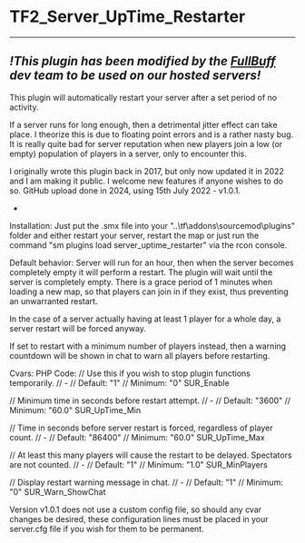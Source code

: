 # TF2_Server_UpTime_Restarter


***
## *!This plugin has been modified by the [FullBuff](https://www.fullbuff.gg/) dev team to be used on our hosted servers!*





This plugin will automatically restart your server after a set period of no activity.

If a server runs for long enough, then a detrimental jitter effect can take place. I theorize this is due to floating point errors and is a rather nasty bug. It is really quite bad for server reputation when new players join a low (or empty) population of players in a server, only to encounter this.

I originally wrote this plugin back in 2017, but only now updated it in 2022 and I am making it public. I welcome new features if anyone wishes to do so.
GitHub upload done in 2024, using 15th July 2022 - v1.0.1.

-

Installation:
Just put the .smx file into your "..\tf\addons\sourcemod\plugins" folder and either restart your server, restart the map or just run the command "sm plugins load server_uptime_restarter" via the rcon console.

Default behavior:
Server will run for an hour, then when the server becomes completely empty it will perform a restart. The plugin will wait until the server is completely empty.
There is a grace period of 1 minutes when loading a new map, so that players can join in if they exist, thus preventing an unwarranted restart.

In the case of a server actually having at least 1 player for a whole day, a server restart will be forced anyway.

If set to restart with a minimum number of players instead, then a warning countdown will be shown in chat to warn all players before restarting.

Cvars:
PHP Code:
// Use this if you wish to stop plugin functions temporarily.
// -
// Default: "1"
// Minimum: "0"
SUR_Enable

// Minimum time in seconds before restart attempt.
// -
// Default: "3600"
// Minimum: "60.0"
SUR_UpTime_Min

// Time in seconds before server restart is forced, regardless of player count.
// -
// Default: "86400"
// Minimum: "60.0"
SUR_UpTime_Max

// At least this many players will cause the restart to be delayed. Spectators are not counted.
// -
// Default: "1"
// Minimum: "1.0"
SUR_MinPlayers

// Display restart warning message in chat.
// -
// Default: "1"
// Minimum: "0"
SUR_Warn_ShowChat  

Version v1.0.1 does not use a custom config file, so should any cvar changes be desired, these configuration lines must be placed in your server.cfg file if you wish for them to be permanent.
